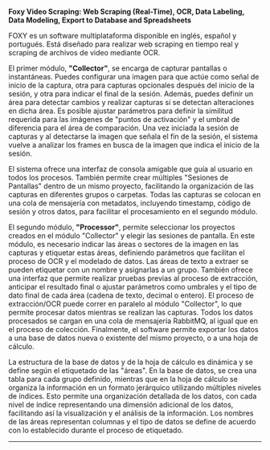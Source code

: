 

**Foxy Video Scraping: Web Scraping (Real-Time), OCR, Data Labeling, Data Modeling, Export to Database and Spreadsheets**

FOXY es un software multiplataforma disponible en inglés, español y portugués. Está diseñado para realizar web scraping en tiempo real y scraping de archivos de video mediante OCR.

El primer módulo, **"Collector"**, se encarga de capturar pantallas o instantáneas. Puedes configurar una imagen para que actúe como señal de inicio de la captura, otra para capturas opcionales después del inicio de la sesión, y otra para indicar el final de la sesión. Además, puedes definir un área para detectar cambios y realizar capturas si se detectan alteraciones en dicha área. Es posible ajustar parámetros para definir la similitud requerida para las imágenes de "puntos de activación" y el umbral de diferencia para el área de comparación. Una vez iniciada la sesión de capturas y al detectarse la imagen que señala el fin de la sesión, el sistema vuelve a analizar los frames en busca de la imagen que indica el inicio de la sesión.

El sistema ofrece una interfaz de consola amigable que guía al usuario en todos los procesos. También permite crear múltiples "Sesiones de Pantallas" dentro de un mismo proyecto, facilitando la organización de las capturas en diferentes grupos o carpetas. Todas las capturas se colocan en una cola de mensajería con metadatos, incluyendo timestamp, código de sesión y otros datos, para facilitar el procesamiento en el segundo módulo.

El segundo módulo, **"Processor"**, permite seleccionar los proyectos creados en el módulo "Collector" y elegir las sesiones de pantalla. En este módulo, es necesario indicar las áreas o sectores de la imagen en las capturas y etiquetar estas áreas, definiendo parámetros que facilitan el proceso de OCR y el modelado de datos. Las áreas de texto a extraer se pueden etiquetar con un nombre y asignarlas a un grupo. También ofrece una interfaz que permite realizar pruebas previas al proceso de extracción, anticipar el resultado final o ajustar parámetros como umbrales y el tipo de dato final de cada área (cadena de texto, decimal o entero). El proceso de extracción/OCR puede correr en paralelo al módulo "Collector", lo que permite procesar datos mientras se realizan las capturas. Todos los datos procesados se cargan en una cola de mensajería RabbitMQ, al igual que en el proceso de colección. Finalmente, el software permite exportar los datos a una base de datos nueva o existente del mismo proyecto, o a una hoja de cálculo.

La estructura de la base de datos y de la hoja de cálculo es dinámica y se define según el etiquetado de las "áreas". En la base de datos, se crea una tabla para cada grupo definido, mientras que en la hoja de cálculo se organiza la información en un formato jerárquico utilizando múltiples niveles de índices. Esto permite una organización detallada de los datos, con cada nivel de índice representando una dimensión adicional de los datos, facilitando así la visualización y el análisis de la información. Los nombres de las áreas representan columnas y el tipo de datos se define de acuerdo con lo establecido durante el proceso de etiquetado.

---
